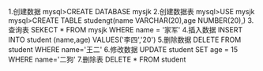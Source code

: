 1.创建数据
  mysql>CREATE DATABASE mysjk
2.创建数据表
  mysql>USE mysjk
  mysql>CREATE TABLE  studengt(name VARCHAR(20),age NUMBER(20),)
3.查询表
  SEKECT * FROM mysjk  WHERE  name = '家军'
4.插入数据
  INSERT INTO student (name,age) VALUES('李四','20')
5.删除数据
  DELETE FROM student WHERE name='王二'
6.修改数据
  UPDATE student SET age = 15 WHERE name='二狗'
7.删除表
  DELETE *  FROM student




